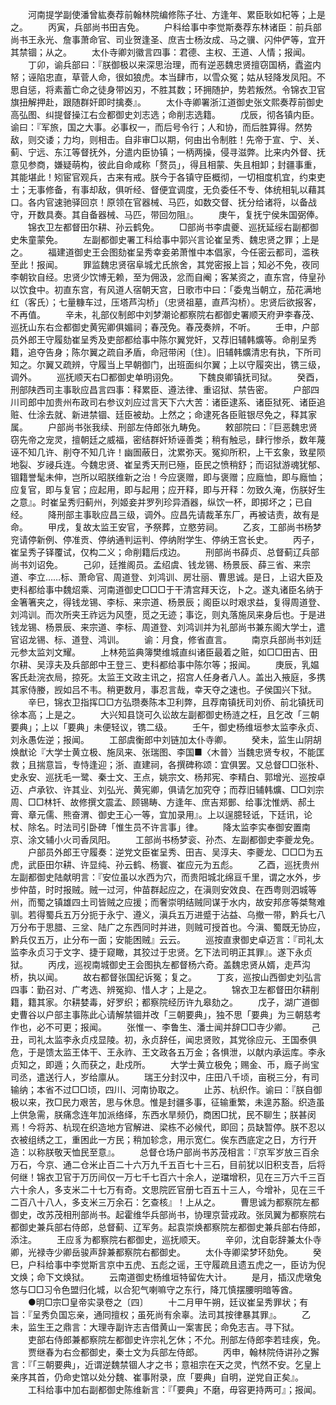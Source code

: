 <!-- { "loadSidebar": true } -->
　　河南提学副使潘曾紘奏荐前翰林院编修陈子壮、方逢年、累臣耿如杞等；上是之。
　　丙寅，兵部尚书田吉免。
　　户科给事中李觉斯奏荐东林诸臣：前兵部尚书王永光、詹事萧命官、司业贺逢圣、庶吉士杨汝成、马之骥、闪仲俨等，宜开其禁锢；从之。
　　太仆寺卿刘徽言四事：君德、主权、王道、人情；报闻。
　　丁卯，谕兵部曰：『朕御极以来深思治理，而有逆恶魏忠贤擅窃国柄，蠹盗内帑；诬陷忠直，草菅人命，很如狼虎。本当肆市，以雪众冤；姑从轻降发凤阳。不思自惩，将素蓄亡命之徒身带凶刃，不胜其数；环拥随护，势若叛然。令锦衣卫官旗扭解押赴，跟随群奸即时擒奏』。
　　太仆寺卿署浙江道御史张文熙奏荐前御史高弘图、纠提督操江右佥都御史刘志选；命削志选籍。
　　戊辰，彻各镇内臣。谕曰：『军旅，国之大事。必事权一，而后号令行；人和协，而后胜算得。然势敌，则交诿；力均，则相击。自非审□以期，何由出令制胜！先帝于宣、宁、关、蓟、宁远、东江等督抚外，分遣内臣协镇；一柄两操，侵寻滋弊。比来内外督、抚意见参商，嫌疑萌构，彼此自命咸称「赘员」，得且相蒙、失且相卸；封疆事重，其能堪此！矧宦官观兵，古来有戒。朕今于各镇守臣概彻，一切相度机宜，约束吏士；无事修备，有事却敌，俱听经、督便宜调度，无负委任不专、体统相轧以藉其口。各内官速驰驿回京！原领在官器械、马匹，如数交督、抚分给诸将，以备战守，开数具奏。其自备器械、马匹，带回勿阻』。
　　庚午，复抚宁侯朱国弼俸。
　　锦衣卫左都督田尔耕、孙云鹤免。
　　□部尚书李虞夔、巡抚延绥右副都御史朱童蒙免。
　　左副都御史署工科给事中郭兴言论崔呈秀、魏忠贤之罪；上是之。
　　福建道御史王会图劾崔呈秀幸妾弟萧惟中本倡家，今任密云都司，滥秩至此！报闻。
　　罪监魏忠贤宿阜城尤氏旅舍，其党密报上旨；知必不免，夜同李朝钦自经。忠贤少饮博无赖，至为佣汲，忿而自阉；客某资之，直东宫，侍皇孙以饮食中。初直东宫，有风道人宿朝天宫，日歌市中曰：「委鬼当朝立，茄花满地红（客氏）；七量糠车过，压塔芦沟桥」（忠贤祖墓，直芦沟桥）。忠贤后欲报客，不再值。
　　辛未，礼部仪制郎中刘梦潮论都察院右都御史署顺天府尹李春茂、巡抚山东右佥都御史黄宪卿俱媚祠；春茂免。春茂奏辨，不听。
　　壬申，户部员外郎王守履劾崔呈秀及吏部都给事中陈尔翼党奸，又荐旧辅韩爌等。命削呈秀籍，追夺告身；陈尔翼之疏自矛盾，命冠带闲〔住〕。旧辅韩爌清忠有执，下所司知之。尔翼又疏辨，守履当上早朝御门，出班面纠尔翼；上以守履突出，镌三级，调外。
　　巡抚顺天右□都御史单明诩免。
　　下魏良卿镇抚司狱。
　　癸酉，刑部陕西司主事耿应昌言四事：释累臣、遵法律、重诏狱、禁告密。
　　户部四川司郎中加贵州布政司右参议刘应过言天下六大苦：诸臣逮系、诸臣狱死、诸臣追赃、仕涂去就、新进禁锢、廷臣被劫。上然之；命逮死各臣赃银尽免之，释其家属。
　　户部尚书张我续、刑部左侍郎张九畴免。
　　敕部院曰：『巨恶魏忠贤窃先帝之宠灵，擅朝廷之威福，密结群奸矫诬善类；稍有触忌，肆行惨杀，数年蔑诬不知几许、削夺不知几许！幽圄蔽日，沈累弥天。冤抑所积，上干玄象，致星陨地裂、岁祲兵连。今魏忠贤、崔呈秀天刑已殛，臣民之愤稍舒；而诏狱游魂犹郁、锢籍誉髦未伸，岂所以昭朕维新之治！今应褒赠，即与褒赠；应廕恤，即与廕恤；应复官，即与复官；应起用，即与起用；应开释，即与开释：勿致久淹，伤朕好生之意』。时崔呈秀归蓟州，列姬妾并罗列珍异酒器，纵饮一杯，即掷坏之；已自经。
　　降刑部主事耿应昌三级，调外。应昌先请裁革东厂，再被诘责，故有是命。
　　甲戌，复故太监王安官，予祭葬，立愍劳祠。
　　乙亥，工部尚书杨梦兖请停新例、停准贡、停纳通判运判、停纳附学生、停纳王宫长史。
　　丙子，崔呈秀子铎覆试，仅构二义；命削籍后戍边。
　　刑部尚书薛贞、总督蓟辽兵部尚书刘诏免。
　　己卯，廷推阁员。孟绍虞、钱龙锡、杨景辰、薛三省、来宗道、李立……标、萧命官、周道登、刘鸿训、房壮丽、曹思诚。是日，上诏大臣及吏科都给事中魏炤乘、河南道御史□□□于干清宫拜天讫，卜之。遂丸诸臣名纳于金箸箸夹之，得钱龙锡、李标、来宗道、杨景辰；阁臣以时艰求益，复得周道登、刘鸿训。而次所夹王祚远为风堕，觅之无迹；事讫，则丸落施凤来身后也。于是进钱龙锡、杨景辰、来宗道、李标、周道登、刘鸿训并为礼部尚书兼东阁大学士，遣官诏龙锡、标、道登、鸿训。
　　谕：月食，修省直言。
　　南京兵部尚书刘廷元参太监刘文耀。
　　上林苑监典簿樊维城直纠诸臣最着之赃，如□□田吉、田尔耕、吴淳夫及兵部郎中王登三、吏科都给事中陈尔等；报闻。
　　庚辰，乳媪客氏赴浣衣局，掠死。太监王文政主讯之，招宫人任身者八人。盖出入掖庭，多携其家侍媵，觊如吕不韦。稍更数月，事忍言哉，幸天夺之速也。子侯国兴下狱。
　　辛巳，锦衣卫指挥□□方弘瓒奏陈本卫利弊，且荐南镇抚司刘侨、前北镇抚司徐本高；上是之。
　　大兴知县饶可久讼故左副都御史杨涟之枉，且乞改「三朝要典」；上以「要典」未便轻议，镌二级。
　　壬午，御史杨维垣参太监李永贞、刘永愚佐逆；报闻。
　　工部虞衡郎中刘链加太仆寺卿。
　　癸未，监生山阴胡焕猷论『大学士黄立极、施凤来、张瑞图、李国■〈木普〉当魏忠贤专权，不能匡救；且揣意旨，专恃逢迎；浙、直建祠，各撰碑称颂：宜俱罢。又总督□□张朴、史永安、巡抚毛一鹭、秦士文、王点，姚宗文、杨邦宪、李精白、郭增光、巡按卓迈、卢承钦、许其业、刘弘光、黄宪卿，俱请乞加究夺；而荐旧辅韩爌、□□刘宗周、□□林钎、故修撰文震孟、顾锡畴、方逢年、庶吉郑鄤、给事沈惟炳、郝土膏、章元儒、熊奋渭、御史王心一等，宜加录用』。上以逞臆轻诋，下廷讯，论杖、除名。时法司引卧碑「惟生员不许言事」律。
　　降太监李实奉御安置南京、涂文辅小火司香凤阳。
　　工部尚书杨梦衮、孙杰、左副都御史李夔龙免。
　　户部员外郎王守履奏：逆党文臣崔呈秀、田吉、吴淳夫、李夔龙、□□□为五虎，武臣田尔耕、许显纯、孙云鹤、杨寰、崔应元为五彪。
　　乙酉，巡抚贵州左副都御史陆献明言：『安位虽以水西为穴，而贵阳城北绵亘千里，谓之水外，步步仲苗，时时报贼。贼一过河，仲苗群起应之，在滇则安效良、在西粤则泗城等州，而蜀之镇雄四土司皆贼之应援；而奢崇明结贼同谋于水内，故安邦彦等桀骜难驯。若得蜀兵五万分扼于永宁、遵义，滇兵五万进蹙于沾益、乌撤一带，黔兵七八万分布于思腊、三坌、陆广之东西同时并进，则贼可授首也。今滇、蜀既无协应，黔兵仅五万，止分布一面；安能困贼』云云。
　　巡按直隶御史卓迈言：『司礼太监李永贞习于文字、捷于窥瞰，其狡过于忠贤。乞下法司明正其罪』。遂下永贞狱。
　　丙戌，巡视南城御史王会图执左都督杨六奇。盖魏忠贤从婿，走芦沟桥，执以闻。
　　故右都督张国纪诉冤；复之。
　　丁亥，巡按山西御史刘弘言四事：勤召对、广考选、辨冤抑、惜人才；上是之。
　　锦衣卫左都督田尔耕削籍，籍其家。尔耕婪毒，好罗织；都察院经历许九皋劾之。
　　戊子，湖广道御史曹谷以户部主事陈此心请解禁锢并改「三朝要典」，独不思「要典」为三朝慈考作也，必不可更；报闻。
　　张惟一、李鲁生、潘士闻并辞□□寺少卿。
　　己丑，司礼太监李永贞戍显陵。初，永贞辞任，闻忠贤败，其党徐应元、王国泰俱危，于是馈太监王体干、王永祚、王文政各五万金；各惧泄，以献内承运库。李永贞知之，即遁；久而获之，赴戍所。
　　大学士黄立极免；赐金、币，廕子尚宝司丞，遣送行人，岁给廪从。
　　瑞王分封汉中，庄田八千顷，亩税三分，有司输纳；本省不过□□顷，四川、河南协取之。
　　止苏、杭织作。谕曰：『朕自御极以来，孜□民力艰苦，思与休息。惟是封疆多事，征输重繁，未遑苏豁。织造虽上供急需，朕痛念连年加派络绎，东西水旱频仍，商困□扰，民不聊生；朕甚闵焉！今将苏、杭现在织造地方官解进、梁栋不必候代，即回；员缺暂停。朕不忍以衣被组绣之工，重困此一方民；稍加轸念，用示宽仁。俟东西底定之日，方行开造：以称朕敬天恤民至意』。
　　总督仓场户部尚书苏茂相言：『京军岁放三百余万石，今京、通二仓米止百二十六万九千五百七十三石，目前犹以旧积支吾，后将何继！锦衣卫官于万历间仅一万七千七百六十余人，逆璫增积，见在三万六千三百六十余人，多支米二十七万有奇。文思院匠官册七百五十三人，今增补，见在三千二百八十八人，多支米三万余石：乞查核』！上从之。
　　曹思诚为都察院左都御史，改苏茂相刑部尚书。起霍维华兵部尚书，协理京营戎政。张凤翼为都察院右都御史兼兵部右侍郎，总督蓟、辽军务。起袁崇焕都察院左都御史兼兵部右侍郎，添注。
　　王应豸为都察院右都御史，巡抚顺天。
　　辛卯，沈自彰辞兼太仆寺卿，光禄寺少卿岳骏声辞兼都察院右都御史。
　　太仆寺卿梁梦环劾免。
　　癸巳，户科给事中李觉斯言京中五虎、五彪之谣，王守履疏且遗五虎之一，臣访为倪文焕；命下文焕狱。
　　云南道御史杨维垣特留佐大计。
　　是月，插汉虎墩兔悠与□□习令色盟归化城，以合犯气喇嘛守之东行，降兀慎摆腰明暗等酋。
　　●明□宗□皇帝实录卷之〔四〕
　　十二月甲午朔，廷议崔呈秀罪状；有旨：『呈秀负国忘亲，通同擅权；虽死尚有余辜。法司其按律暴其罪』。
　　乙未，监生王之鼎言：大理寺副许志吉借黄山一案害民；命免志吉。寻下狱。
　　吏部右侍郎兼都察院左都御史许宗礼乞休；不允。刑部左侍郎李若珪疾，免。
　　贾继春为右佥都御史，秦士文为兵部左侍郎。
　　丙申，翰林院侍讲孙之獬言：『「三朝要典」，近谓逆魏禁锢人才之书；意祖宗在天之灵，忾然不安。乞皇上亲序其首，仍命史馆以处分魏、崔事附录，庶「要典」自明，逆党自正矣』。
　　工科给事中加右副都御史陈维新言：『「要典」不磨，毋容更持两可』；报闻。

